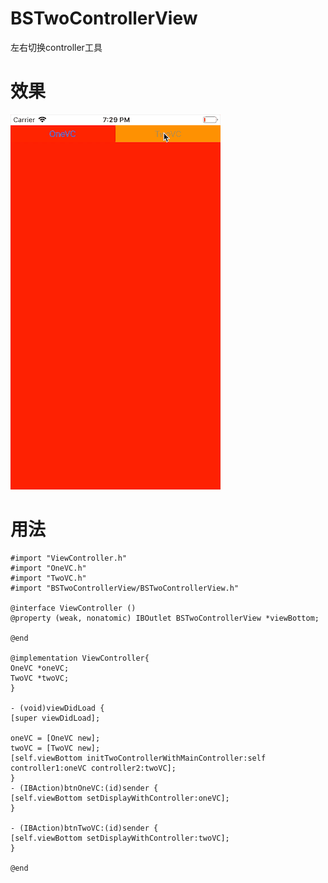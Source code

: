 # BSTwoControllerView
左右切换controller工具

# 效果
![image](https://github.com/FreeBaiShun/BSTwoControllerView/blob/master/BSTwoControllerView.gif)

# 用法
```
#import "ViewController.h"
#import "OneVC.h"
#import "TwoVC.h"
#import "BSTwoControllerView/BSTwoControllerView.h"

@interface ViewController ()
@property (weak, nonatomic) IBOutlet BSTwoControllerView *viewBottom;

@end

@implementation ViewController{
OneVC *oneVC;
TwoVC *twoVC;
}

- (void)viewDidLoad {
[super viewDidLoad];

oneVC = [OneVC new];
twoVC = [TwoVC new];
[self.viewBottom initTwoControllerWithMainController:self controller1:oneVC controller2:twoVC];
}
- (IBAction)btnOneVC:(id)sender {
[self.viewBottom setDisplayWithController:oneVC];
}

- (IBAction)btnTwoVC:(id)sender {
[self.viewBottom setDisplayWithController:twoVC];
}

@end
```
